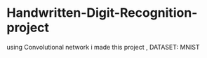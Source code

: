 # Handwritten-Digit-Recognition-project
using Convolutional network i made this project , DATASET: MNIST
